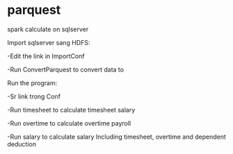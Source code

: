 # parquest
spark calculate on sqlserver

Import sqlserver sang HDFS:

-Edit the link in ImportConf

-Run ConvertParquest to convert data to

Run the program:

-Sr link trong Conf

-Run timesheet to calculate timesheet salary

-Run overtime to calculate overtime payroll

-Run salary to calculate salary Including timesheet, overtime and dependent deduction
